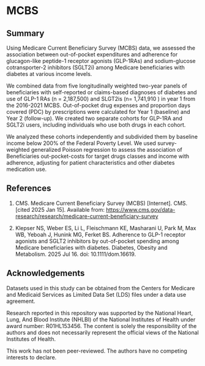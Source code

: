 # MCBS
## Summary
Using Medicare Current Beneficiary Survey (MCBS) data, we assessed the association between out-of-pocket expenditures and adherence for glucagon-like peptide-1 receptor agonists (GLP-1RAs) and sodium-glucose cotransporter-2 inhibitors (SGLT2i) among Medicare beneficiaries with diabetes at various income levels. 

We combined data from five longitudinally weighted two-year panels of beneficiaries with self-reported or claims-based diagnoses of diabetes and use of GLP-1 RAs (n = 2,187,500) and SLGT2is (n= 1,741,910 ) in year 1 from the 2016-2021 MCBS. Out-of-pocket drug expenses and proportion days covered (PDC) by prescriptions were calculated for Year 1 (baseline) and Year 2 (follow-up). We created two separate cohorts for GLP-1RA and SGLT2i users, including individuals who use both drugs in each cohort.  

We analyzed these cohorts independently and subdivided them by baseline income below 200% of the Federal Poverty Level. We used survey-weighted generalized Poisson regression to assess the association of Beneficiaries out-pocket-costs for target drugs classes and income with adherence, adjusting for patient characteristics and other diabetes medication use. 

## References
1. CMS. Medicare Current Beneficiary Survey (MCBS) [Internet]. CMS. [cited 2025 Jan 15]. Available from: https://www.cms.gov/data-research/research/medicare-current-beneficiary-survey
   
3. Klepser NS, Weber ES, Li L, Fleischmann KE, Masharani U, Park M, Max WB, Yeboah J, Hunink MG, Ferket BS. Adherence to GLP-1 receptor agonists and SGLT2 inhibitors by out-of-pocket spending among Medicare beneficiaries with diabetes. Diabetes, Obesity and Metabolism. 2025 Jul 16. doi: 10.1111/dom.16619. 

 
## Acknowledgements
Datasets used in this study can be obtained from the Centers for Medicare and Medicaid Services as Limited Data Set (LDS) files under a data use agreement.  

Research reported in this repository was supported by the National Heart, Lung, And Blood Institute (NHLBI) of the National Institutes of Health under award number: R01HL153456. The content is solely the responsibility of the authors and does not necessarily represent the official views of the National Institutes of Health.

This work has not been peer-reviewed. The authors have no competing interests to declare.
